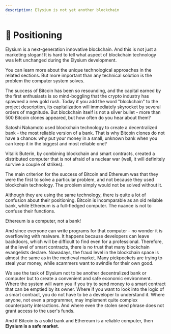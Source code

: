 ```yaml
---
description: Elysium is not yet another blockchain
---
```


# 📌 Positioning

Elysium is a next-generation innovative blockchain. And this is not just a marketing slogan! It is hard to tell what aspect of blockchain technology was left unchanged during the Elysium development.

You can learn more about the unique technological approaches in the related sections. But more important than any technical solution is the problem the computer system solves.

The success of Bitcoin has been so resounding, and the capital earned by the first enthusiasts is so mind-boggling that the crypto industry has spawned a new gold rush. Today if you add the word "blockchain" to the project description, its capitalization will immediately skyrocket by several orders of magnitude. But blockchain itself is not a silver bullet - more than 500 Bitcoin clones appeared, but how often do you hear about them?

Satoshi Nakamoto used blockchain technology to create a decentralized bank - the most reliable version of a bank. That is why Bitcoin clones do not have a chance: why put your money in a small, unknown bank when you can keep it in the biggest and most reliable one?

Vitalik Buterin, by combining blockchain and smart contracts, created a distributed computer that is not afraid of a nuclear war (well, it will definitely survive a couple of strikes).

The main criterion for the success of Bitcoin and Ethereum was that they were the first to solve a particular problem, and not because they used blockchain technology. The problem simply would not be solved without it.

Although they are using the same technology, there is quite a lot of confusion about their positioning. Bitcoin is incomparable as an old reliable bank, while Ethereum is a full-fledged computer. The nuance is not to confuse their functions.

Ethereum is a computer, not a bank!

And since everyone can write programs for that computer - no wonder it is overflowing with malware. It happens because developers can leave backdoors, which will be difficult to find even for a professional. Therefore, at the level of smart contracts, there is no trust that many blockchain evangelists declare. Nowadays, the fraud level in the blockchain space is almost the same as in the medieval market. Many pickpockets are trying to steal your money, while scammers want to swindle for their own good.

We see the task of Elysium not to be another decentralized bank or computer but to create a convenient and safe economic environment. Where the system will warn you if you try to send money to a smart contract that can be emptied by its owner. Where if you want to look into the logic of a smart contract, you do not have to be a developer to understand it. Where anyone, not even a programmer, may implement quite complex counterparty interactions. And where even the stolen seed phrase does not grant access to the user's funds.

And if Bitcoin is a solid bank and Ethereum is a reliable computer, then **Elysium is a safe market**.
